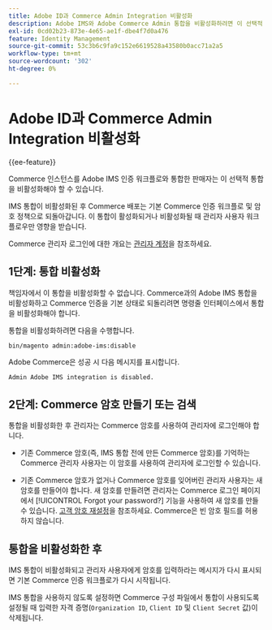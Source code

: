 ```yaml
---
title: Adobe ID과 Commerce Admin Integration 비활성화
description: Adobe IMS와 Adobe Commerce Admin 통합을 비활성화하려면 이 선택적 절차를 따르십시오.
exl-id: 0cd02b23-873e-4e65-ae1f-dbe4f7d0a476
feature: Identity Management
source-git-commit: 53c3b6c9fa9c152e6619528a43580b0acc71a2a5
workflow-type: tm+mt
source-wordcount: '302'
ht-degree: 0%

---
```


# Adobe ID과 Commerce Admin Integration 비활성화

{{ee-feature}}

Commerce 인스턴스를 Adobe IMS 인증 워크플로와 통합한 판매자는 이 선택적 통합을 비활성화해야 할 수 있습니다.

IMS 통합이 비활성화된 후 Commerce 배포는 기본 Commerce 인증 워크플로 및 암호 정책으로 되돌아갑니다. 이 통합이 활성화되거나 비활성화될 때 관리자 사용자 워크플로우만 영향을 받습니다.

Commerce 관리자 로그인에 대한 개요는 [관리자 계정](https://experienceleague.adobe.com/docs/commerce-admin/start/admin/admin-signin.html)을 참조하세요.

## 1단계: 통합 비활성화

책임자에서 이 통합을 비활성화할 수 없습니다. Commerce과의 Adobe IMS 통합을 비활성화하고 Commerce 인증을 기본 상태로 되돌리려면 명령줄 인터페이스에서 통합을 비활성화해야 합니다.

통합을 비활성화하려면 다음을 수행합니다.

```bash
bin/magento admin:adobe-ims:disable
```

Adobe Commerce은 성공 시 다음 메시지를 표시합니다.

```
Admin Adobe IMS integration is disabled.
```

## 2단계: Commerce 암호 만들기 또는 검색

통합을 비활성화한 후 관리자는 Commerce 암호를 사용하여 관리자에 로그인해야 합니다.

* 기존 Commerce 암호(즉, IMS 통합 전에 만든 Commerce 암호)를 기억하는 Commerce 관리자 사용자는 이 암호를 사용하여 관리자에 로그인할 수 있습니다.

* 기존 Commerce 암호가 없거나 Commerce 암호를 잊어버린 관리자 사용자는 새 암호를 만들어야 합니다. 새 암호를 만들려면 관리자는 Commerce 로그인 페이지에서 [!UICONTROL Forgot your password?] 기능을 사용하여 새 암호를 만들 수 있습니다. [고객 암호 재설정](https://experienceleague.adobe.com/docs/commerce-admin/customers/customer-accounts/configure/password-reset.html)을 참조하세요. Commerce은 빈 암호 필드를 허용하지 않습니다.

## 통합을 비활성화한 후

IMS 통합이 비활성화되고 관리자 사용자에게 암호를 입력하라는 메시지가 다시 표시되면 기본 Commerce 인증 워크플로가 다시 시작됩니다.

IMS 통합을 사용하지 않도록 설정하면 Commerce 구성 파일에서 통합이 사용되도록 설정될 때 입력한 자격 증명(`Organization ID`, `Client ID` 및 `Client Secret` 값)이 삭제됩니다.
